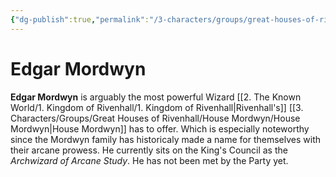 ```yaml
---
{"dg-publish":true,"permalink":"/3-characters/groups/great-houses-of-rivenhall/house-mordwyn/edgar-mordwyn/"}
---
```


# Edgar Mordwyn
**Edgar Mordwyn** is arguably the most powerful Wizard [[2. The Known World/1. Kingdom of Rivenhall/1. Kingdom of Rivenhall\|Rivenhall's]] [[3. Characters/Groups/Great Houses of Rivenhall/House Mordwyn/House Mordwyn\|House Mordwyn]] has to offer. Which is especially noteworthy since the Mordwyn family has historicaly made a name for themselves with their arcane prowess. He currently sits on the King's Council as the *Archwizard of Arcane Study*. He has not been met by the Party yet.